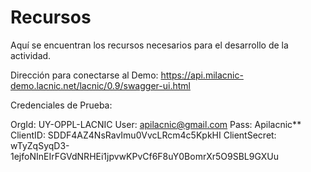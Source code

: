 # Recursos

Aquí se encuentran los recursos necesarios para el desarrollo de la actividad.


Dirección para conectarse al Demo:
https://api.milacnic-demo.lacnic.net/lacnic/0.9/swagger-ui.html

Credenciales de Prueba:

OrgId: UY-OPPL-LACNIC
User: apilacnic@gmail.com
Pass: Apilacnic**
ClientID: SDDF4AZ4NsRavImu0VvcLRcm4c5KpkHI
ClientSecret: wTyZqSyqD3-1ejfoNInEIrFGVdNRHEi1jpvwKPvCf6F8uY0BomrXr5O9SBL9GXUu


